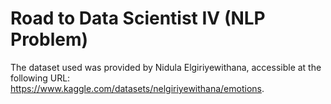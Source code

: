 # Road to Data Scientist IV (NLP Problem)



The dataset used was provided by Nidula Elgiriyewithana, accessible at the following URL: https://www.kaggle.com/datasets/nelgiriyewithana/emotions.
